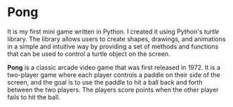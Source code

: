 # Pong

It is my first mini game written in Python. I created it using Python's *turtle* library. The library allows users to create shapes, drawings, and animations in a simple and intuitive way by providing a set of methods and functions that can be used to control a turtle object on the screen.

**Pong** is a classic arcade video game that was first released in 1972. It is a two-player game where each player controls a paddle on their side of the screen, and the goal is to use the paddle to hit a ball back and forth between the two players. The players score points when the other player fails to hit the ball.
